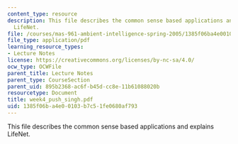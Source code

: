 ```yaml
---
content_type: resource
description: This file describes the common sense based applications and explains
  LifeNet.
file: /courses/mas-961-ambient-intelligence-spring-2005/1385f06ba4e00103b7c51fe0680af793_week4_push_singh.pdf
file_type: application/pdf
learning_resource_types:
- Lecture Notes
license: https://creativecommons.org/licenses/by-nc-sa/4.0/
ocw_type: OCWFile
parent_title: Lecture Notes
parent_type: CourseSection
parent_uid: 895b2368-ac6f-b45d-cc8e-11b61088020b
resourcetype: Document
title: week4_push_singh.pdf
uid: 1385f06b-a4e0-0103-b7c5-1fe0680af793
---
```

This file describes the common sense based applications and explains LifeNet.